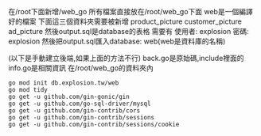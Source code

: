 在/root下面新增/web_go
所有檔案直接放在/root/web_go下面
web是一個編譯好的檔案
下面這三個資料夾需要被新增
product_picture
customer_picture
ad_picture
然後output.sql是database的表格
需要有
使用者: explosion
密碼: explosion
然後把output.sql匯入database: web(web是資料庫的名稱)

(以下是手動建立後端,如果上面的方法不行)
back.go是原始碼,include裡面的info.go是相關資訊
在/root/web_go的資料夾內
```
go mod init db.explosion.tw/web
go mod tidy
go get -u github.com/gin-gonic/gin
go get -u github.com/go-sql-driver/mysql
go get -u github.com/gin-contrib/cors
go get -u github.com/gin-contrib/sessions
go get -u github.com/gin-contrib/sessions/cookie
```
